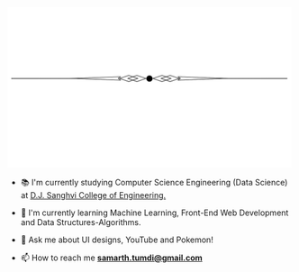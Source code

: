 <!-- Header border -->
<img src="assets/line_divider.png" alt="topDivider">

<!-- Brief Description -->
- 📚 I'm currently studying Computer Science Engineering (Data Science) at [D.J. Sanghvi College of Engineering.](https://www.djsce.ac.in/)
  
- 🌱 I'm currently learning Machine Learning, Front-End Web Development and Data Structures-Algorithms.
  
- 💬 Ask me about UI designs, YouTube and Pokemon!
  
- 📫 How to reach me **samarth.tumdi@gmail.com**